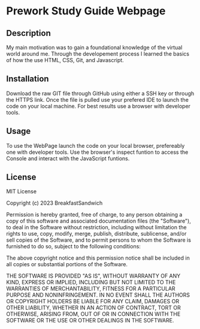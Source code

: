 # Prework Study Guide Webpage

## Description

My main motivation was to gain a foundational knowledge of the virtual world around me. Through the developement process I learned the basics of how the use HTML, CSS, Git, and Javascript.

## Installation

Download the raw GIT file through GitHub using either a SSH key or through the HTTPS link. Once the file is pulled use your prefered IDE to launch the code on your local machine. For best results use a browser with developer tools. 

## Usage

To use the WebPage launch the code on your local browser, prefereably one with developer tools. Use the browser's inspect funtion to access the Console and interact with the JavaScript funtions. 


## License

MIT License

Copyright (c) 2023 BreakfastSandwich

Permission is hereby granted, free of charge, to any person obtaining a copy
of this software and associated documentation files (the "Software"), to deal
in the Software without restriction, including without limitation the rights
to use, copy, modify, merge, publish, distribute, sublicense, and/or sell
copies of the Software, and to permit persons to whom the Software is
furnished to do so, subject to the following conditions:

The above copyright notice and this permission notice shall be included in all
copies or substantial portions of the Software.

THE SOFTWARE IS PROVIDED "AS IS", WITHOUT WARRANTY OF ANY KIND, EXPRESS OR
IMPLIED, INCLUDING BUT NOT LIMITED TO THE WARRANTIES OF MERCHANTABILITY,
FITNESS FOR A PARTICULAR PURPOSE AND NONINFRINGEMENT. IN NO EVENT SHALL THE
AUTHORS OR COPYRIGHT HOLDERS BE LIABLE FOR ANY CLAIM, DAMAGES OR OTHER
LIABILITY, WHETHER IN AN ACTION OF CONTRACT, TORT OR OTHERWISE, ARISING FROM,
OUT OF OR IN CONNECTION WITH THE SOFTWARE OR THE USE OR OTHER DEALINGS IN THE
SOFTWARE.


